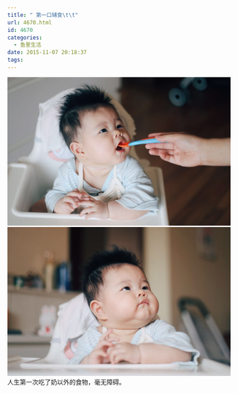 ```yaml
---
title: " 第一口辅食\t\t"
url: 4670.html
id: 4670
categories:
  - 鱼里生活
date: 2015-11-07 20:18:37
tags:
---
```


[![](../../images//2017/09/IMG_0355.jpg)](../../images//2017/09/IMG_0355.jpg) [![](../../images//2017/09/IMG_0354.jpg)](../../images//2017/09/IMG_0354.jpg) 人生第一次吃了奶以外的食物，毫无障碍。